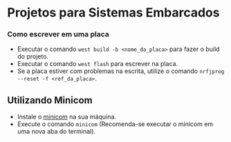 # Projetos para Sistemas Embarcados

### Como escrever em uma placa

- Executar o comando `west build -b <nome_da_placa>` para fazer o build do projeto.
- Executar o comando `west flash` para escrever na placa.
- Se a placa estiver com problemas na escrita, utilize o comando `nrfjprog --reset -f <ref_da_placa>`.

## Utilizando Minicom
- Instale o [minicom](http://processors.wiki.ti.com/index.php/Setting_up_Minicom_in_Ubuntu) na sua máquina.
- Execute o comando `minicom` (Recomenda-se executar o minicom em uma nova aba do terminal).


